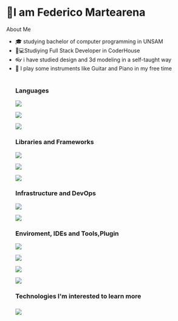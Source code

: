 <h1>👋I am Federico Martearena</h1>
</a>About Me</h2>
<ul>
<li>🎓</g-emoji> studying bachelor of computer programming in UNSAM</li>
<li>🧑💻Studiying Full Stack Developer in CoderHouse</li>
<li>👓</g-emoji> i have studied design and 3d modeling in a self-taught way</li>
<li>🎼</g-emoji> I play some instruments like Guitar and Piano in my free time</li>
<br>
<h2Tech Knowdledge</h2>
<h3>Languages</h3>
<p><img src="https://img.shields.io/badge/-JavaScript-333333?style=flat&amp;logo=javascript" style="max-width: 100%;"></p
<p><img src="https://img.shields.io/badge/-Gcode-333333?style=flat&amp;logo=javascript" style="max-width: 100%;"></p>
<p><img src="https://img.shields.io/badge/-Gcode-333333?style=flat&amp;logo=javascript" style="max-width: 100%;"></p>

  
<h3>Libraries and Frameworks</h3>
<p><img src="https://img.shields.io/badge/-Fusion%20360-333333?style=flat&amp;logo=unity)" style="max-width: 100%;"></p>
<p><img src="https://img.shields.io/badge/-Maya%203d-333333?style=flat&amp;logo=unity)" style="max-width: 100%;"></p>
<p><img src="https://img.shields.io/badge/-Autocad%203d-333333?style=flat&amp;logo=unity)" style="max-width: 100%;"></p>

<h3>Infrastructure and DevOps</h3>
<p><img src="https://img.shields.io/badge/-Git-333333?style=flat&amp;logo=git" style="max-width: 100%; display:inline;"></p>
<p><img src="https://img.shields.io/badge/-GitHub-333333?style=flat&amp;logo=github" style="max-width: 100%;"></p>
<h3>Enviroment, IDEs and Tools,Plugin</h3>
<div style="display:inline;">
<p><img src="https://img.shields.io/badge/-Visual%20Studio-333333?style=flat&amp;logo=visual-studio-code&amp;logoColor=7e10cc" style="max-width: 100%;"></p>
<p><img src="https://img.shields.io/badge/-Visual%20Studio%20Code-333333?style=flat&amp;logo=visual-studio-code&amp;logoColor=007ACC" style="max-width: 100%;"></p>
<p><img src="https://img.shields.io/badge/-Bootstrap-333333?style=flat&amp;logo=bootstrap&amp;logoColor=007ACC" style="max-width: 100%;"></p>
<p><img src="https://img.shields.io/badge/-SweetAlert2-333333?style=flat&amp;logo=visual-studio-code&amp;logoColor=007ACC" style="max-width: 100%;"></p>
<h3>Technologies I'm interested to learn more<h3>
  <p><img src="https://img.shields.io/badge/-Tailwind-333333?style=flat&amp;logo=visual-studio-code&amp;logoColor=007ACC" style="max-width: 100%;"></p>
</div>

